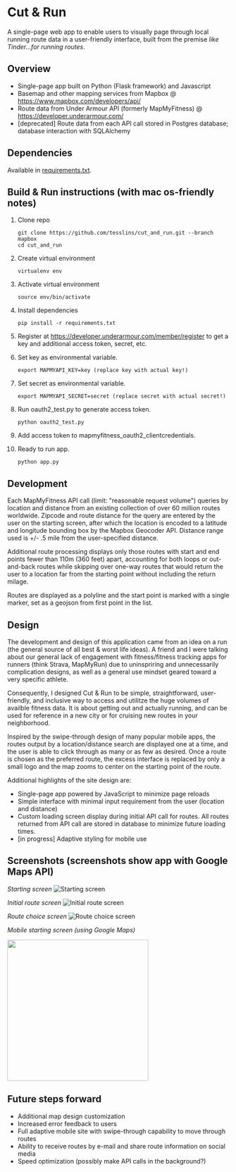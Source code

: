 # Cut & Run

A single-page web app to enable users to visually page through local running
route data in a user-friendly interface, built from the premise *like Tinder...for running routes*. 

## Overview

* Single-page app built on Python (Flask framework) and Javascript
* Basemap and other mapping services from Mapbox @ https://www.mapbox.com/developers/api/
* Route data from Under Armour API (formerly MapMyFitness) @ https://developer.underarmour.com/
* [deprecated] Route data from each API call stored in Postgres database; database interaction with SQLAlchemy 

## Dependencies

Available in [requirements.txt](requirements.txt).

## Build & Run instructions (with mac os-friendly notes)

1.	Clone repo
	```
	git clone https://github.com/tesslins/cut_and_run.git --branch mapbox
	cd cut_and_run
	```
2.	Create virtual environment
	```
	virtualenv env
	```
3.	Activate virtual environment
	```
	source env/bin/activate
	```
4. Install dependencies
	```
	pip install -r requirements.txt
	```
5. Register at https://developer.underarmour.com/member/register to get a key and additional access token, secret, etc.

6. Set key as environmental variable.
	```
	export MAPMYAPI_KEY=key (replace key with actual key!)
	```
7. Set secret as environmental variable.
	```
	export MAPMYAPI_SECRET=secret (replace secret with actual secret!)
	```
8. Run oauth2_test.py to generate access token.
	```
	python oauth2_test.py 
	```
9. Add access token to mapmyfitness_oauth2_clientcredentials.
10. Ready to run app.
	```
	python app.py
	```

## Development

Each MapMyFitness API call (limit: "reasonable request volume") queries by location and distance from an existing collection of over 60 million routes worldwide. Zipcode and route distance for the query are entered by the user on the starting screen, after which the location is encoded to a latitude and longitude bounding box by the Mapbox Geocoder API. Distance range used is +/- .5 mile from the user-specified distance.

Additional route processing displays only those routes with start and end points fewer than 110m (360 feet) apart, accounting for both loops or out-and-back routes while skipping over one-way routes that would return the user to a location far from the starting point without including the return milage. 

Routes are displayed as a polyline and the start point is marked with a single marker, set as a geojson from first point in the list.

## Design

The development and design of this application came from an idea on a run (the general source of all best & worst life ideas). A friend and I were talking about our general lack of engagement with fitness/fitness tracking apps for runners (think Strava, MapMyRun) due to uninspriring and unnecessarily complication designs, as well as a general use mindset geared toward a very specific athlete.

Consequently, I designed Cut & Run to be simple, straightforward, user-friendly, and inclusive way to access and utilitze the huge volumes of availble fitness data. It is about getting out and actually running, and can be used for reference in a new city or for cruising new routes in your neighborhood.

Inspired by the swipe-through design of many popular mobile apps, the routes
output by a location/distance search are displayed one at a time, and the user
is able to click through as many or as few as desired. Once a route is chosen
as the preferred route, the excess interface is replaced by only a small logo
and the map zooms to center on the starting point of the route.

Additional highlights of the site design are:

* Single-page app powered by JavaScript to minimize page reloads
* Simple interface with minimal input requirement from the user (location and distance)
* Custom loading screen display during initial API call for routes. All routes
returned from API call are stored in database to minimize future loading times.
* [in progress] Adaptive styling for mobile use 

## Screenshots (screenshots show app with Google Maps API)

*Starting screen*
![Starting screen](etc/starting_screen.png "Starting screen")

*Initial route screen*
![Initial route screen](etc/initial_route_screen.png "Initial route screen")

*Route choice screen*
![Route choice screen](etc/yes_to_route_screen.png "Route choice screen")

*Mobile starting screen (using Google Maps)*

<img src="etc/mobile_screen.png" width="320px" />

## Future steps forward

* Additional map design customization
* Increased error feedback to users
* Full adaptive mobile site with swipe-through capability to move through routes
* Ability to receive routes by e-mail and share route information on social media
* Speed optimization (possibly make API calls in the background?)

